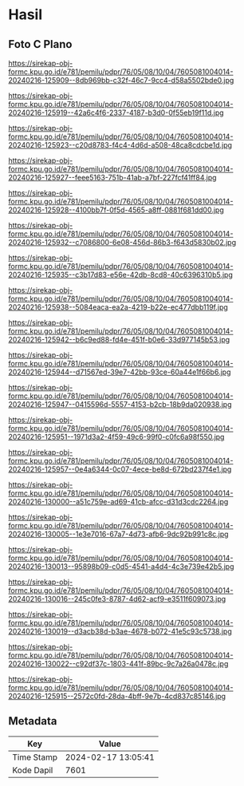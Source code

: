 # Hasil

## Foto C Plano

https://sirekap-obj-formc.kpu.go.id/e781/pemilu/pdpr/76/05/08/10/04/7605081004014-20240216-125909--8db969bb-c32f-46c7-9cc4-d58a5502bde0.jpg

https://sirekap-obj-formc.kpu.go.id/e781/pemilu/pdpr/76/05/08/10/04/7605081004014-20240216-125919--42a6c4f6-2337-4187-b3d0-0f55eb19f11d.jpg

https://sirekap-obj-formc.kpu.go.id/e781/pemilu/pdpr/76/05/08/10/04/7605081004014-20240216-125923--c20d8783-f4c4-4d6d-a508-48ca8cdcbe1d.jpg

https://sirekap-obj-formc.kpu.go.id/e781/pemilu/pdpr/76/05/08/10/04/7605081004014-20240216-125927--feee5163-751b-41ab-a7bf-227fcf41ff84.jpg

https://sirekap-obj-formc.kpu.go.id/e781/pemilu/pdpr/76/05/08/10/04/7605081004014-20240216-125928--4100bb7f-0f5d-4565-a8ff-0881f681dd00.jpg

https://sirekap-obj-formc.kpu.go.id/e781/pemilu/pdpr/76/05/08/10/04/7605081004014-20240216-125932--c7086800-6e08-456d-86b3-f643d5830b02.jpg

https://sirekap-obj-formc.kpu.go.id/e781/pemilu/pdpr/76/05/08/10/04/7605081004014-20240216-125935--c3b17d83-e56e-42db-8cd8-40c6396310b5.jpg

https://sirekap-obj-formc.kpu.go.id/e781/pemilu/pdpr/76/05/08/10/04/7605081004014-20240216-125938--5084eaca-ea2a-4219-b22e-ec477dbb119f.jpg

https://sirekap-obj-formc.kpu.go.id/e781/pemilu/pdpr/76/05/08/10/04/7605081004014-20240216-125942--b6c9ed88-fd4e-451f-b0e6-33d977145b53.jpg

https://sirekap-obj-formc.kpu.go.id/e781/pemilu/pdpr/76/05/08/10/04/7605081004014-20240216-125944--d71567ed-39e7-42bb-93ce-60a44e1f66b6.jpg

https://sirekap-obj-formc.kpu.go.id/e781/pemilu/pdpr/76/05/08/10/04/7605081004014-20240216-125947--0415596d-5557-4153-b2cb-18b9da020938.jpg

https://sirekap-obj-formc.kpu.go.id/e781/pemilu/pdpr/76/05/08/10/04/7605081004014-20240216-125951--1971d3a2-4f59-49c6-99f0-c0fc6a98f550.jpg

https://sirekap-obj-formc.kpu.go.id/e781/pemilu/pdpr/76/05/08/10/04/7605081004014-20240216-125957--0e4a6344-0c07-4ece-be8d-672bd237f4e1.jpg

https://sirekap-obj-formc.kpu.go.id/e781/pemilu/pdpr/76/05/08/10/04/7605081004014-20240216-130000--a51c759e-ad69-41cb-afcc-d31d3cdc2264.jpg

https://sirekap-obj-formc.kpu.go.id/e781/pemilu/pdpr/76/05/08/10/04/7605081004014-20240216-130005--1e3e7016-67a7-4d73-afb6-9dc92b991c8c.jpg

https://sirekap-obj-formc.kpu.go.id/e781/pemilu/pdpr/76/05/08/10/04/7605081004014-20240216-130013--95898b09-c0d5-4541-a4d4-4c3e739e42b5.jpg

https://sirekap-obj-formc.kpu.go.id/e781/pemilu/pdpr/76/05/08/10/04/7605081004014-20240216-130016--245c0fe3-8787-4d62-acf9-e3511f609073.jpg

https://sirekap-obj-formc.kpu.go.id/e781/pemilu/pdpr/76/05/08/10/04/7605081004014-20240216-130019--d3acb38d-b3ae-4678-b072-41e5c93c5738.jpg

https://sirekap-obj-formc.kpu.go.id/e781/pemilu/pdpr/76/05/08/10/04/7605081004014-20240216-130022--c92df37c-1803-441f-89bc-9c7a26a0478c.jpg

https://sirekap-obj-formc.kpu.go.id/e781/pemilu/pdpr/76/05/08/10/04/7605081004014-20240216-125915--2572c0fd-28da-4bff-9e7b-4cd837c85146.jpg


## Metadata

| Key        | Value               |
| ---------- | ------------------- |
| Time Stamp | 2024-02-17 13:05:41 |
| Kode Dapil | 7601                |



